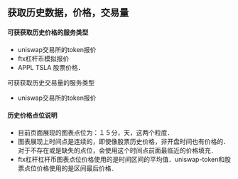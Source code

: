 ## 获取历史数据，价格，交易量

#### 可获获取历史价格的服务类型
- uniswap交易所的token报价
- ftx杠杆币模拟报价
- APPL TSLA 股票价格．

可获获取历史交易量的服务类型
- uniswap交易所的token报价

#### 历史价格点位说明

- 目前页面展现的图表点位为：１５分，天，这两个粒度．
- 图表展现上时间点是连续的，即使像股票历史价格，非开盘时间也有价格的．对于不存在或是缺失的点位，会使用这个时间点前面最临近的价格填充．
- ftx杠杆杠杆币图表点位价格使用的是时间区间的平均值．uniswap-token和股票点位价格使用的是区间最后价格．